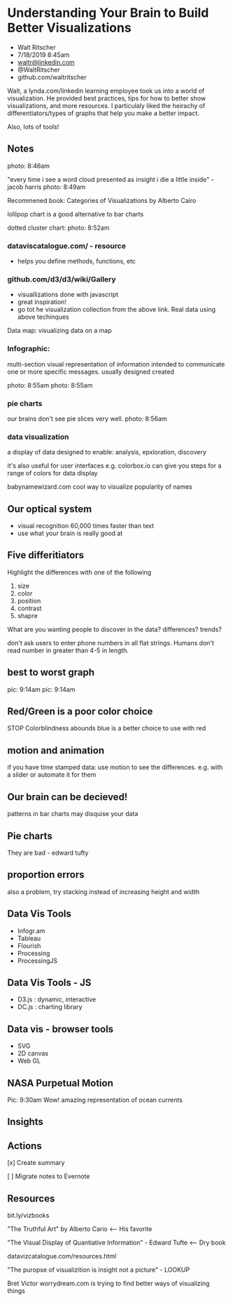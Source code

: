 # Understanding Your Brain to Build Better Visualizations

* Walt Ritscher
* 7/18/2019 8:45am
* waltr@linkedin.com
* @WaltRitscher
* github.com/waltritscher

<!-- Summary: -->
Walt, a lynda.com/linkedin learning employee took us into a world of visualization. He provided best practices, tips for how to better show visualizations, and more resources. I particulaly liked the heirachy of differentiators/types of graphs that help you make a better impact.

Also, lots of tools!

## Notes
<!-- This is a reference [^1] -->
photo: 8:46am

"every time i see a word cloud presented as insight i die a little inside" - jacob harris
photo: 8:49am

Recommened book: Categories of Visualizations by Alberto Cairo

lollipop chart is a good alternative to bar charts

dotted cluster chart: photo: 8:52am

### dataviscatalogue.com/ - resource
* helps you define methods, functions, etc

### github.com/d3/d3/wiki/Gallery
* visuallizations done with javascript
* great inspiration!
* go tot he visualization collection from the above link. Real data using above techinques

Data map: visualizing data on a map

### Infographic: 
multi-section visual representation of information intended to communicate one or more specific messages. usually designed created

photo: 8:55am
photo: 8:55am

### pie charts
our brains don't see pie slices very well. 
photo: 8:56am

### data visualization
a display of data designed to enable: analysis, epxloration, discovery

it's also useful for  user interfaces
e.g. colorbox.io can give you steps for a range of colors for data display

babynamewizard.com
cool way to visualize popularity of names

## Our optical system
* visual recognition 60,000 times faster than text
* use what your brain is really good at

## Five differitiators
Highlight the differences with one of the following
1. size
2. color
3. position
4. contrast
5. shapre

What are you wanting people to discover in the data? differences? trends?

don't ask users to enter phone numbers in all flat strings. Humans don't read number in greater than 4-5 in length.

## best to worst graph
pic: 9:14am
pic: 9:14am

## Red/Green is a poor color choice
STOP
Colorblindness abounds
blue is a better choice to use with red

## motion and animation
if you have time stamped data: use motion to see the differences. e.g. with a slider or automate it for them 

## Our brain can be decieved!
patterns in bar charts may disquise your data

## Pie charts
They are bad - edward tufty

## proportion errors
also a problem, try stacking instead of increasing height and width

## Data Vis Tools
* Infogr.am
* Tableau
* Flourish
* Processing
* ProcessingJS

## Data Vis Tools - JS
* D3.js : dynamic, interactive
* DC.js : charting library

## Data vis - browser tools
* SVG
* 2D canvas
* Web GL

## NASA Purpetual Motion
Pic: 9:30am
Wow! amazing representation of ocean currents

## Insights

## Actions
[x] Create summary

[ ] Migrate notes to Evernote

## Resources
bit.ly/vizbooks

"The Truthful Art" by Alberto Cario <-- His favorite

"The Visual Display of Quantiative Information" - Edward Tufte <-- Dry book 

datavizcatalogue.com/resources.html

"The puropse of visualizition is insight not a picture"  - LOOKUP

Bret Victor worrydream.com is trying to find better ways of visualizing things